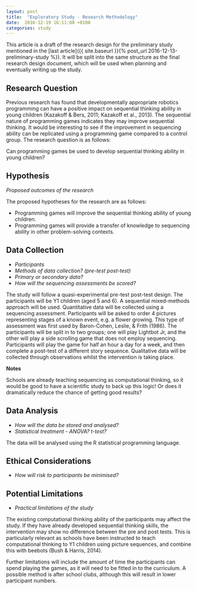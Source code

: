 ```yaml
---
layout: post
title:  "Exploratory Study - Research Methodology"
date:  2016-12-19 16:11:00 +0100
categories: study
---
```


This article is a draft of the research design for the preliminary study mentioned in the [last article]({{ site.baseurl }}{% post_url 2016-12-13-preliminary-study %}). It will be split into the same structure as the final research design document, which will be used when planning and eventually writing up the study.

## Research Question

Previous research has found that developmentally appropriate robotics programming can have a positive impact on sequential thinking ability in young children (Kazakoff & Bers, 2011; Kazakoff et al., 2013). The sequential nature of programming games indicates they may improve sequential thinking. It would be interesting to see if the improvement in sequencing ability can be replicated using a programming game compared to a control group. The research question is as follows:

Can programming games be used to develop sequential thinking ability in young children?

## Hypothesis
*Proposed outcomes of the research*

The proposed hypotheses for the research are as follows:

- Programming games will improve the sequential thinking ability of young children.
- Programming games will provide a transfer of knowledge to sequencing ability in other problem-solving contexts.

## Data Collection
- *Participants*
- *Methods of data collection? (pre-test post-test)*
- *Primary or secondary data?*
- *How will the sequencing assessments be scored?*

The study will follow a quasi-experimental pre-test post-test design. The participants will be Y1 children (aged 5 and 6). A sequential mixed-methods approach will be used. Quantitative data will be collected using a sequencing assessment. Participants will be asked to order 4 pictures representing stages of a known event, e.g. a flower growing. This type of assessment was first used by Baron-Cohen, Leslie, & Frith (1986). The participants will be split in to two groups; one will play Lightbot Jr, and the other will play a side scrolling game that does not employ sequencing. Participants will play the game for half an hour a day for a week, and then complete a post-test of a different story sequence. Qualitative data will be collected through observations whilst the intervention is taking place.

**Notes**

Schools are already teaching sequencing as computational thinking, so it would be good to have a scientific study to back up this logic! Or does it dramatically reduce the chance of getting good results?

## Data Analysis
- *How will the data be stored and analysed?*
- *Statistical treatment - ANOVA? t-test?*

The data will be analysed using the R statistical programming language.

## Ethical Considerations
- *How will risk to participants be minimised?*

## Potential Limitations
- *Practical limitations of the study*

The existing computational thinking ability of the participants may affect the study. If they have already developed sequential thinking skills, the intervention may show no difference between the pre and post tests. This is particularly relevant as schools have been instructed to teach computational thinking to Y1 children using picture sequences, and combine this with beebots (Bush & Harris, 2014).

Further limitations will include the amount of time the participants can spend playing the games, as it will need to be fitted in to the curriculum. A possible method is after school clubs, although this will result in lower participant numbers.
